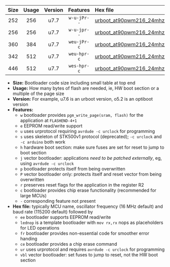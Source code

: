 |Size|Usage|Version|Features|Hex file|
|:-:|:-:|:-:|:-:|:--|
|252|256|u7.7|`w-u-jPr--`|[urboot_at90pwm216_24mhz_19200bps_lednop_ur_vbl.hex](https://raw.githubusercontent.com/stefanrueger/urboot.hex/main/mcus/at90pwm216/fcpu_24mhz/19200_bps/urboot_at90pwm216_24mhz_19200bps_lednop_ur_vbl.hex)|
|256|256|u7.7|`w-u-jpr--`|[urboot_at90pwm216_24mhz_19200bps_lednop_fr_ur_vbl.hex](https://raw.githubusercontent.com/stefanrueger/urboot.hex/main/mcus/at90pwm216/fcpu_24mhz/19200_bps/urboot_at90pwm216_24mhz_19200bps_lednop_fr_ur_vbl.hex)|
|360|384|u7.7|`weu-jPr-c`|[urboot_at90pwm216_24mhz_19200bps_ee_lednop_fr_ce_ur_vbl.hex](https://raw.githubusercontent.com/stefanrueger/urboot.hex/main/mcus/at90pwm216/fcpu_24mhz/19200_bps/urboot_at90pwm216_24mhz_19200bps_ee_lednop_fr_ce_ur_vbl.hex)|
|342|512|u7.7|`weu-hpr-c`|[urboot_at90pwm216_24mhz_19200bps_ee_lednop_fr_ce_ur.hex](https://raw.githubusercontent.com/stefanrueger/urboot.hex/main/mcus/at90pwm216/fcpu_24mhz/19200_bps/urboot_at90pwm216_24mhz_19200bps_ee_lednop_fr_ce_ur.hex)|
|446|512|u7.7|`wes-hpr-c`|[urboot_at90pwm216_24mhz_19200bps_ee_lednop_fr_ce.hex](https://raw.githubusercontent.com/stefanrueger/urboot.hex/main/mcus/at90pwm216/fcpu_24mhz/19200_bps/urboot_at90pwm216_24mhz_19200bps_ee_lednop_fr_ce.hex)|

- **Size:** Bootloader code size including small table at top end
- **Usage:** How many bytes of flash are needed, ie, HW boot section or a multiple of the page size
- **Version:** For example, u7.6 is an urboot version, o5.2 is an optiboot version
- **Features:**
  + `w` bootloader provides `pgm_write_page(sram, flash)` for the application at `FLASHEND-4+1`
  + `e` EEPROM read/write support
  + `u` uses urprotocol requiring `avrdude -c urclock` for programming
  + `s` uses skeleton of STK500v1 protocol (deprecated); `-c urclock` and `-c arduino` both work
  + `h` hardware boot section: make sure fuses are set for reset to jump to boot section
  + `j` vector bootloader: applications *need to be patched externally*, eg, using `avrdude -c urclock`
  + `p` bootloader protects itself from being overwritten
  + `P` vector bootloader only: protects itself and reset vector from being overwritten
  + `r` preserves reset flags for the application in the register R2
  + `c` bootloader provides chip erase functionality (recommended for large MCUs)
  + `-` corresponding feature not present
- **Hex file:** typically MCU name, oscillator frequency (16 MHz default) and baud rate (115200 default) followed by
  + `ee` bootloader supports EEPROM read/write
  + `lednop` is a template bootloader with `mov rx,rx` nops as placeholders for LED operations
  + `fr` bootloader provides non-essential code for smoother error handing
  + `ce` bootloader provides a chip erase command
  + `ur` uses urprotocol and requires `avrdude -c urclock` for programming
  + `vbl` vector bootloader: set fuses to jump to reset, not the HW boot section
